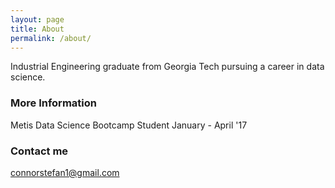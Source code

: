 ```yaml
---
layout: page
title: About
permalink: /about/
---
```


Industrial Engineering graduate from Georgia Tech pursuing a career in data science. 

### More Information

Metis Data Science Bootcamp Student January - April '17

### Contact me

[connorstefan1@gmail.com](mailto:connorstefan1@gmail.com)
